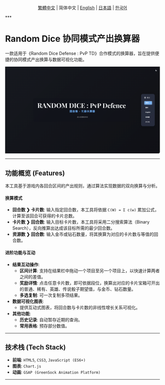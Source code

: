 <div align="center">

[繁體中文](README/README.zh-TW.md) | 简体中文 | [English](README.md) | [日本語](README/README.ja.md) | [한국어](README/README.ko.md)

</div>
***

# Random Dice 协同模式产出换算器

一款适用于《Random Dice Defense : PvP TD》合作模式的换算器，旨在提供便捷的协同模式产出换算与数据可视化功能。

![项目截图](assets/screenshot_cn01.png)

---
## 功能概览 (Features)

本工具基于游戏内各回合区间的产出规则，通过算法实现数据的双向换算与分析。

#### **换算模式**
* **回合数 ❯ 卡片数**: 输入指定回合数，本工具将依据 `C(W) = Σ c(w)` 累加公式，计算至该回合可获得​​的卡片总数。
* **卡片数 ❯ 回合数**: 输入目标卡片数，本工具将采用二分搜索算法（Binary Search），反向推算出达成该目标所需的最少回合数。
* **资源数 ❯ 回合数**: 输入金币或钻石数量，将其换算为对应的卡片数与等值的回合数。

#### **进阶功能与互动**
* **结果互动操作**:
    * **区间计算**: 支持在结果栏中拖动一个项目至另一个项目上，以快速计算两者之间的差值。
    * **奖励详情**: 点击任意卡片数，即可依据段位，换算出对应的卡片宝箱可开出的普通、稀有、英雄、传说骰子期望值，与金币、钻石数量。
    * **多选复制**: 可一次复制多项结果。
* **数据可视化图表**:
    * 提供互动式图表，将回合数与卡片数的非线性增长关系可视化。
* **其他功能**:
    * **历史记录**: 自动暂存近期的查询。
    * **常用表格**: 预存部分数值。

---
## 技术栈 (Tech Stack)

* **前端**: `HTML5`, `CSS3`, `JavaScript (ES6+)`
* **图表**: `Chart.js`
* **动画**: `GSAP (GreenSock Animation Platform)`

---